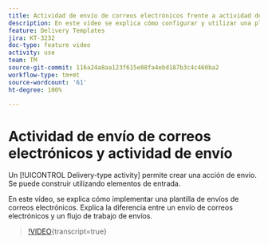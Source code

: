 ```yaml
---
title: Actividad de envío de correos electrónicos frente a actividad de entrega
description: En este vídeo se explica cómo configurar y utilizar una plantilla de envíos.
feature: Delivery Templates
jira: KT-3232
doc-type: feature video
activity: use
team: TM
source-git-commit: 116a24a8aa123f615e08fa4ebd187b3c4c460ba2
workflow-type: tm+mt
source-wordcount: '61'
ht-degree: 100%

---
```



# Actividad de envío de correos electrónicos y actividad de envío

Un [!UICONTROL Delivery-type activity] permite crear una acción de envío. Se puede construir utilizando elementos de entrada.

En este vídeo, se explica cómo implementar una plantilla de envíos de correos electrónicos. Explica la diferencia entre un envío de correos electrónicos y un flujo de trabajo de envíos.

>[!VIDEO](https://video.tv.adobe.com/v/24065?quality=12&learn=on){transcript=true}
